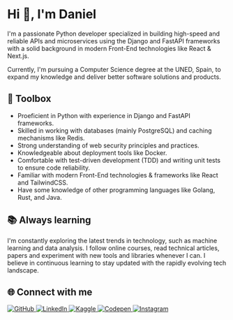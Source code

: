# Hi 👋, I'm Daniel

I'm a passionate Python developer specialized in building high-speed and reliable APIs and microservices using the Django and FastAPI frameworks with a solid background in modern Front-End technologies like React & Next.js.

Currently, I'm pursuing a Computer Science degree at the UNED, Spain, to expand my knowledge and deliver better software solutions and products.

## 🧰 Toolbox

- Proeficient in Python with experience in Django and FastAPI frameworks.
- Skilled in working with databases (mainly PostgreSQL) and caching mechanisms like Redis.
- Strong understanding of web security principles and practices.
- Knowledgeable about deployment tools like Docker.
- Comfortable with test-driven development (TDD) and writing unit tests to ensure code reliability.
- Familiar with modern Front-End technologies & frameworks like React and TailwindCSS.
- Have some knowledge of other programming languages like Golang, Rust, and Java.

## 📚 Always learning

I'm constantly exploring the latest trends in technology, such as machine learning and data analysis. I follow online courses, read technical articles, papers and experiment with new tools and libraries whenever I can. I believe in continuous learning to stay updated with the rapidly evolving tech landscape.

## 🌐 Connect with me

<a href="https://github.com/dnlzrgz" target="_blank">
<img src=https://img.shields.io/badge/github-000.svg?&style=for-the-badge&logo=github&logoColor=white alt="GitHub" style="margin-bottom: 5px;" />
</a>
<a href="https://www.linkedin.com/in/daniel-zaragoza-4395b4260/" target="_blank">
<img src=https://img.shields.io/badge/linkedin-000.svg?&style=for-the-badge&logo=linkedin&logoColor=white alt="LinkedIn" style="margin-bottom: 5px;" />
</a>
<a href="https://www.kaggle.com/daniarlert" target="_blank">
<img src=https://img.shields.io/badge/kaggle-%23000000.svg?&style=for-the-badge&logo=kaggle&logoColor=white alt="Kaggle" style="margin-bottom: 5px;" />
</a>
<a href="https://codepen.com/dnlzrgz" target="_blank">
<img src=https://img.shields.io/badge/codepen-%23131417.svg?&style=for-the-badge&logo=codepen&logoColor=white alt="Codepen" style="margin-bottom: 5px;" />
</a>
<a href="https://instagram.com/dnlzrgz" target="_blank">
<img src=https://img.shields.io/badge/instagram-%23000000.svg?&style=for-the-badge&logo=instagram&logoColor=white alt="Instagram" style="margin-bottom: 5px;" />
</a>
